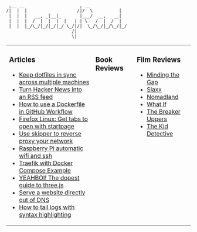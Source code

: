 ```
 ,__ __                     , __              
/|  |  |                   /|/  \          |  
 |  |  |   __, _|__|_       |___/  __,   __|  
 |  |  |  /  |  |  |  |   | | \   /  |  /  |  
 |  |  |_/\_/|_/|_/|_/ \_/|/|  \_/\_/|_/\_/|_/
                         /|                   
                         \|                   
```



<table><tr><td valign="top">

### Articles
- [Keep dotfiles in sync across multiple machines](https://soapstone.mradford.com/keep-dotfiles-in-sync-across-multiple-machines/)
- [Turn Hacker News into an RSS feed](https://soapstone.mradford.com/hn-rss-guide/)
- [How to use a Dockerfile in GitHub Workflow](https://soapstone.mradford.com/running-docker-in-github-workflow/)
- [Firefox Linux: Get tabs to open with startpage](https://soapstone.mradford.com/firefox-get-tabs-to-open-with-custom-startpage/)
- [Use skipper to reverse proxy your network](https://soapstone.mradford.com/skipper-reverse-proxy-guide/)
- [Raspberry Pi automatic wifi and ssh](https://soapstone.mradford.com/raspberry-pi-automatic-wifi-and-ssh/)
- [Traefik with Docker Compose Example](https://soapstone.mradford.com/traefik-docker-compose-example/)
- [YEAHBOI! The dopest guide to three.js](https://soapstone.mradford.com/yeahboi-with-threejs/)
- [Serve a website directly out of DNS](https://soapstone.mradford.com/serve-a-website-directly-out-of-dns/)
- [How to tail logs with syntax highlighting](https://soapstone.mradford.com/tail-logs-with-syntax-highlighting/)
</td><td valign="top">

### Book Reviews
</td><td valign="top">

### Film Reviews
- [Minding the Gap](https://soapstone.mradford.com/film/minding-the-gap/)
- [Slaxx](https://soapstone.mradford.com/film/slaxx/)
- [Nomadland](https://soapstone.mradford.com/film/nomadland/)
- [What If](https://soapstone.mradford.com/film/what-if/)
- [The Breaker Uppers](https://soapstone.mradford.com/film/the-breaker-uppers/)
- [The Kid Detective](https://soapstone.mradford.com/film/the-kid-detective/)
</td></tr></table>

